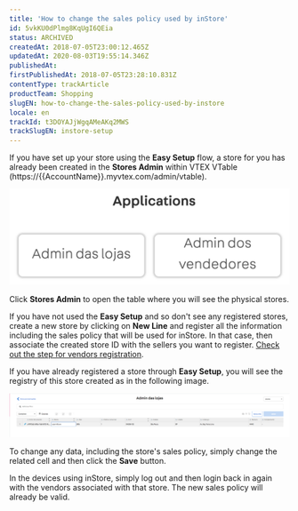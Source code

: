 ```yaml
---
title: 'How to change the sales policy used by inStore'
id: 5vkKU0dPlmg8KqUgI6QEia
status: ARCHIVED
createdAt: 2018-07-05T23:00:12.465Z
updatedAt: 2020-08-03T19:55:14.346Z
publishedAt: 
firstPublishedAt: 2018-07-05T23:28:10.831Z
contentType: trackArticle
productTeam: Shopping
slugEN: how-to-change-the-sales-policy-used-by-instore
locale: en
trackId: t3DOYAJjWgqAMeAKq2MWS
trackSlugEN: instore-setup
---
```


If you have set up your store using the __Easy Setup__ flow, a store for you has already been created in the __Stores Admin__ within VTEX VTable (https://{{AccountName}}.myvtex.com/admin/vtable).

![inStore aplicacoes vtable](https://raw.githubusercontent.com/vtexdocs/help-center-content/refs/heads/main/docs/en/tracks/instore-setup/how-to-change-the-sales-policy-used-by-instore_1.png)

Click __Stores Admin__ to open the table where you will see the physical stores.

If you have not used the __Easy Setup__ and so don't see any registered stores, create a new store by clicking on __New Line__ and register all the information including the sales policy that will be used for inStore. In that case, then associate the created store ID with the sellers you want to register. [Check out the step for vendors registration](/en/tracks/instore-setup?step=2).

If you have already registered a store through __Easy Setup__, you will see the registry of this store created as in the following image.

![vtable-admin-das-lojas-2](https://raw.githubusercontent.com/vtexdocs/help-center-content/refs/heads/main/docs/en/tracks/instore-setup/how-to-change-the-sales-policy-used-by-instore_2.png)

To change any data, including the store's sales policy, simply change the related cell and then click the __Save__ button.

In the devices using inStore, simply log out and then login back in again with the vendors associated with that store. The new sales policy will already be valid.
